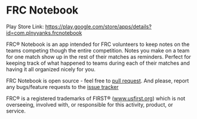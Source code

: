 FRC Notebook
============

Play Store Link: https://play.google.com/store/apps/details?id=com.plnyyanks.frcnotebook

FRC® Notebook is an app intended for FRC volunteers to keep notes on the teams competing though the entire competition. Notes you make on a team for one match show up in the rest of their matches as reminders. Perfect for keeping track of what happened to teams during each of their matches and having it all organized nicely for you.

FRC Notebook is open source - feel free to [pull request](https://github.com/plnyyanks/frc-notebook). And please, report any bugs/feature requests to the [issue tracker](https://github.com/plnyyanks/frc-notebook/issues)

FRC® is a registered trademarks of FIRST® (www.usfirst.org) which is not overseeing, involved with, or 
responsible for this activity, product, or service.
